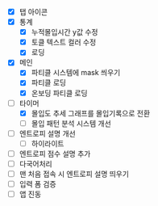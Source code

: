 - [x] 탭 아이콘
- [x] 통계
  - [x] 누적몰입시간 y값 수정
  - [x] 토클 텍스트 컬러 수정
  - [x] 로딩
- [x] 메인
  - [x] 파티클 시스템에 mask 씌우기
  - [x] 파티클 로딩
  - [x] 온보딩 파티클 로딩
- [ ] 타이머
  - [x] 몰입도 추세 그래프를 몰입기록으로 전환
  - [ ] 몰입 패턴 분석 시스템 개선
- [ ] 엔트로피 설명 개선
  - [ ] 하이라이트
- [ ] 엔트로피 점수 설명 추가
- [ ] 다국어처리
- [ ] 맨 처음 접속 시 엔트로피 설명 띄우기
- [ ] 입력 폼 검증
- [ ] 앱 진동
